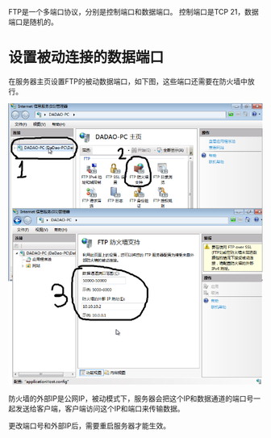 <!--markdown-->
FTP是一个多端口协议，分别是控制端口和数据端口。
控制端口是TCP 21，数据端口是随机的。

# 设置被动连接的数据端口

在服务器主页设置FTP的被动数据端口，如下图，这些端口还需要在防火墙中放行。

![FTP设置](https://raw.githubusercontent.com/zyywo/zyywo.pic/master/FTP%E8%AE%BE%E7%BD%AE.png)

防火墙的外部IP是公网IP，被动模式下，服务器会把这个IP和数据通道的端口号一起发送给客户端，客户端访问这个IP和端口来传输数据。

更改端口号和外部IP后，需要重启服务器才能生效。


	